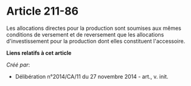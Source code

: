 # Article 211-86

Les allocations directes pour la production sont soumises aux mêmes conditions de versement et de reversement que les
allocations d'investissement pour la production dont elles constituent l'accessoire.

**Liens relatifs à cet article**

_Créé par_:

  - Délibération n°2014/CA/11 du 27 novembre 2014 - art., v. init.
